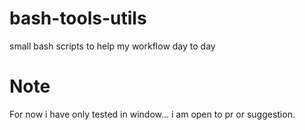 # bash-tools-utils
small bash scripts to help my workflow day to day

# Note
For now i have only tested in window... i am open to pr or suggestion. 

